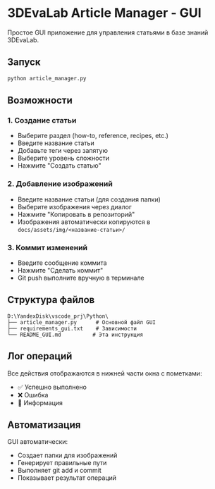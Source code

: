 # 3DEvaLab Article Manager - GUI

Простое GUI приложение для управления статьями в базе знаний 3DEvaLab.

## Запуск

```bash
python article_manager.py
```

## Возможности

### 1. Создание статьи
- Выберите раздел (how-to, reference, recipes, etc.)
- Введите название статьи
- Добавьте теги через запятую
- Выберите уровень сложности
- Нажмите "Создать статью"

### 2. Добавление изображений
- Введите название статьи (для создания папки)
- Выберите изображения через диалог
- Нажмите "Копировать в репозиторий"
- Изображения автоматически копируются в `docs/assets/img/<название-статьи>/`

### 3. Коммит изменений
- Введите сообщение коммита
- Нажмите "Сделать коммит"
- Git push выполните вручную в терминале

## Структура файлов

```
D:\YandexDisk\vscode_prj\Python\
├── article_manager.py      # Основной файл GUI
├── requirements_gui.txt    # Зависимости
└── README_GUI.md          # Эта инструкция
```

## Лог операций

Все действия отображаются в нижней части окна с пометками:
- ✅ Успешно выполнено
- ❌ Ошибка
- 📝 Информация

## Автоматизация

GUI автоматически:
- Создает папки для изображений
- Генерирует правильные пути
- Выполняет git add и commit
- Показывает результат операций 